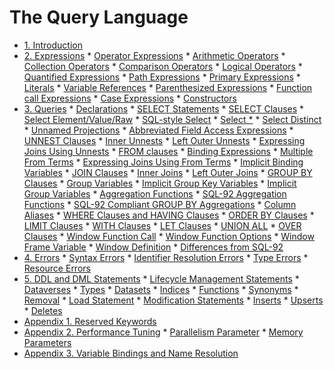 <!--
 ! Licensed to the Apache Software Foundation (ASF) under one
 ! or more contributor license agreements.  See the NOTICE file
 ! distributed with this work for additional information
 ! regarding copyright ownership.  The ASF licenses this file
 ! to you under the Apache License, Version 2.0 (the
 ! "License"); you may not use this file except in compliance
 ! with the License.  You may obtain a copy of the License at
 !
 !   http://www.apache.org/licenses/LICENSE-2.0
 !
 ! Unless required by applicable law or agreed to in writing,
 ! software distributed under the License is distributed on an
 ! "AS IS" BASIS, WITHOUT WARRANTIES OR CONDITIONS OF ANY
 ! KIND, either express or implied.  See the License for the
 ! specific language governing permissions and limitations
 ! under the License.
 !-->

# The Query Language

* [1. Introduction](#Introduction)
* [2. Expressions](#Expressions)
      * [Operator Expressions](#Operator_expressions)
           * [Arithmetic Operators](#Arithmetic_operators)
           * [Collection Operators](#Collection_operators)
           * [Comparison Operators](#Comparison_operators)
           * [Logical Operators](#Logical_operators)
      * [Quantified Expressions](#Quantified_expressions)
      * [Path Expressions](#Path_expressions)
      * [Primary Expressions](#Primary_expressions)
           * [Literals](#Literals)
           * [Variable References](#Variable_references)
           * [Parenthesized Expressions](#Parenthesized_expressions)
           * [Function call Expressions](#Function_call_expressions)
           * [Case Expressions](#Case_expressions)
           * [Constructors](#Constructors)
* [3. Queries](#Queries)
      * [Declarations](#Declarations)
      * [SELECT Statements](#SELECT_statements)
      * [SELECT Clauses](#Select_clauses)
           * [Select Element/Value/Raw](#Select_element)
           * [SQL-style Select](#SQL_select)
           * [Select *](#Select_star)
           * [Select Distinct](#Select_distinct)
           * [Unnamed Projections](#Unnamed_projections)
           * [Abbreviated Field Access Expressions](#Abbreviated_field_access_expressions)
      * [UNNEST Clauses](#Unnest_clauses)
           * [Inner Unnests](#Inner_unnests)
           * [Left Outer Unnests](#Left_outer_unnests)
           * [Expressing Joins Using Unnests](#Expressing_joins_using_unnests)
      * [FROM clauses](#From_clauses)
           * [Binding Expressions](#Binding_expressions)
           * [Multiple From Terms](#Multiple_from_terms)
           * [Expressing Joins Using From Terms](#Expressing_joins_using_from_terms)
           * [Implicit Binding Variables](#Implicit_binding_variables)
      * [JOIN Clauses](#Join_clauses)
           * [Inner Joins](#Inner_joins)
           * [Left Outer Joins](#Left_outer_joins)
      * [GROUP BY Clauses](#Group_By_clauses)
           * [Group Variables](#Group_variables)
           * [Implicit Group Key Variables](#Implicit_group_key_variables)
           * [Implicit Group Variables](#Implicit_group_variables)
           * [Aggregation Functions](#Aggregation_functions)
           * [SQL-92 Aggregation Functions](#SQL-92_aggregation_functions)
           * [SQL-92 Compliant GROUP BY Aggregations](#SQL-92_compliant_gby)
           * [Column Aliases](#Column_aliases)
      * [WHERE Clauses and HAVING Clauses](#Where_having_clauses)
      * [ORDER BY Clauses](#Order_By_clauses)
      * [LIMIT Clauses](#Limit_clauses)
      * [WITH Clauses](#With_clauses)
      * [LET Clauses](#Let_clauses)
      * [UNION ALL](#Union_all)
      * [OVER Clauses](#Over_clauses)
           * [Window Function Call](#Window_function_call)
           * [Window Function Options](#Window_function_options)
           * [Window Frame Variable](#Window_frame_variable)
           * [Window Definition](#Window_definition)
      * [Differences from SQL-92](#Vs_SQL-92)
* [4. Errors](#Errors)
      * [Syntax Errors](#Syntax_errors)
      * [Identifier Resolution Errors](#Identifier_resolution_errors)
      * [Type Errors](#Type_errors)
      * [Resource Errors](#Resource_errors)
* [5. DDL and DML Statements](#DDL_and_DML_statements)
      * [Lifecycle Management Statements](#Lifecycle_management_statements)
           * [Dataverses](#Dataverses)
           * [Types](#Types)
           * [Datasets](#Datasets)
           * [Indices](#Indices)
           * [Functions](#Functions)
           * [Synonyms](#Synonyms)
           * [Removal](#Removal)
           * [Load Statement](#Load_statement)
      * [Modification Statements](#Modification_statements)
           * [Inserts](#Inserts)
           * [Upserts](#Upserts)
           * [Deletes](#Deletes)
* [Appendix 1. Reserved Keywords](#Reserved_keywords)
* [Appendix 2. Performance Tuning](#Performance_tuning)
      * [Parallelism Parameter](#Parallelism_parameter)
      * [Memory Parameters](#Memory_parameters)
* [Appendix 3. Variable Bindings and Name Resolution](#Variable_bindings_and_name_resolution)
